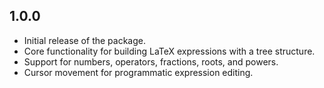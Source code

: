 ## 1.0.0

- Initial release of the package.
- Core functionality for building LaTeX expressions with a tree structure.
- Support for numbers, operators, fractions, roots, and powers.
- Cursor movement for programmatic expression editing.